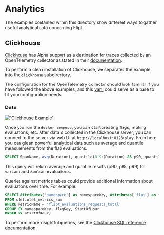 # Analytics

The examples contained within this directory show different ways to gather useful analytical data concerning Flipt.

## Clickhouse

[Clickhouse](https://clickhouse.com/) has Alpha support as a destination for traces collected by an OpenTelemetry collector as stated in their [documentation](https://github.com/open-telemetry/opentelemetry-collector-contrib/blob/main/exporter/clickhouseexporter/README.md).

To perform a clean installation of Clickhouse, we separated the example into the `clickhouse` subdirectory.

The configuration for the OpenTelemetry collector should look familiar if you have followed the above examples, and this [yaml](./clickhouse/otel-collector-config.yaml) could serve as a base to fit your configuration needs.

### Data

!['Clickhouse Example'](../../images/clickhouse.png)

Once you run the `docker-compose`, you can start creating flags, making evaluations, etc. After data is collected in the Clickhouse server, you can connect to the server via web UI at `http://localhost:8123/play`. From here you can glean powerful analytical data such as average and quantile measurements from the flag evaluations.

```sql
SELECT SpanName, avg(Duration), quantile(0.9)(Duration) AS p90, quantile(0.95)(Duration) AS p95, quantile(0.99)(Duration) AS p99 FROM otel.otel_traces WHERE SpanName='flipt.evaluation.EvaluationService/Variant' OR SpanName='flipt.evaluation.EvaluationService/Boolean' GROUP BY SpanName;
```

This query will return average and quantile results (p90, p95, p99) for `Variant` and `Boolean` evaluations.

Queries against metrics tables could provide additional information about evaluations over time. For example:

```sql
SELECT Attributes['namespace'] as namespaceKey, Attributes['flag'] as flagKey, toStartOfHour(TimeUnix) as StartOfHour, avg(Value) as Value
FROM otel.otel_metrics_sum
WHERE MetricName = 'flipt_evaluations_requests_total'
GROUP BY namespaceKey, flagKey, StartOfHour
ORDER BY StartOfHour;
```

 To perform more insightful queries, see the [Clickhouse SQL reference documentation](https://clickhouse.com/docs/en/sql-reference).
